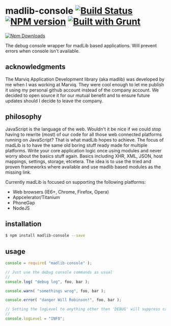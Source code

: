 # madlib-console [![Build Status](https://travis-ci.org/Qwerios/madlib-console.svg?branch=master)](https://travis-ci.org/Qwerios/madlib-console) [![NPM version](https://badge.fury.io/js/madlib-console.png)](http://badge.fury.io/js/grunt-jsdoc) [![Built with Grunt](https://cdn.gruntjs.com/builtwith.png)](http://gruntjs.com/)

[![Npm Downloads](https://nodei.co/npm/madlib-console.png?downloads=true&stars=true)](https://nodei.co/npm/madlib-console.png?downloads=true&stars=true)

The debug console wrapper for madLib based applications. Will prevent errors when console isn't available.


## acknowledgments
The Marviq Application Development library (aka madlib) was developed by me when I was working at Marviq. They were cool enough to let me publish it using my personal github account instead of the company account. We decided to open source it for our mutual benefit and to ensure future updates should I decide to leave the company.


## philosophy
JavaScript is the language of the web. Wouldn't it be nice if we could stop having to rewrite (most) of our code for all those web connected platforms running on JavaScript? That is what madLib hopes to achieve. The focus of madLib is to have the same old boring stuff ready made for multiple platforms. Write your core application logic once using modules and never worry about the basics stuff again. Basics including XHR, XML, JSON, host mappings, settings, storage, etcetera. The idea is to use the tried and proven frameworks where available and use madlib based modules as the missing link.

Currently madLib is focused on supporting the following platforms:

* Web browsers (IE6+, Chrome, Firefox, Opera)
* Appcelerator/Titanium
* PhoneGap
* NodeJS


## installation
```bash
$ npm install madlib-console --save
```

## usage
```javascript
console = require( "madlib-console" );

// Just use the debug console commands as usual
//
console.log( "debug log", foo, bar );

console.warn( "somethings wrog", foo, bar );

console.error( "danger Will Robinson!", foo, bar );

// Setting the logLevel to anything other then 'DEBUG' will suppress calls to .log
//
console.logLevel = "INFO";
```